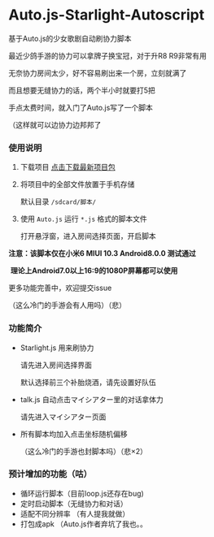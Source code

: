 # Auto.js-Starlight-Autoscript

基于Auto.js的少女歌剧自动刷协力脚本

最近少鸽手游的协力可以拿牌子换宝冠，对于升R8 R9非常有用

无奈协力房间太少，好不容易刷出来一个房，立刻就满了

而且想要无缝协力的话，两个半小时就要打5把

手点太费时间，就入门了Auto.js写了一个脚本

（这样就可以边协力边邦邦了

### 使用说明

1. 下载项目
	[点击下载最新项目包](https://codeload.github.com/Baninn/Auto.js-Starlight-Autoscript/zip/master)

2. 将项目中的全部文件放置于手机存储

	默认目录 `/sdcard/脚本/`
	
3. 使用 `Auto.js` 运行 `*.js` 格式的脚本文件

   打开悬浮窗，进入房间选择页面，开启脚本

**注意：该脚本仅在小米6 MIUI 10.3 Android8.0.0 测试通过**

​			**理论上Android7.0以上16:9的1080P屏幕都可以使用**

更多功能完善中，欢迎提交issue

（这么冷门的手游会有人用吗）（悲）

### 功能简介
* Starlight.js 用来刷协力

	请先进入房间选择界面
	
	默认选择前三个补胎烧酒，请先设置好队伍
	
* talk.js 自动点击マイシアター里的对话拿体力

	请先进入マイシアター页面
	
* 所有脚本均加入点击坐标随机偏移

	（这么冷门的手游也封脚本吗）（悲×2）

### 预计增加的功能（咕）
* 循环运行脚本（目前loop.js还存在bug)
* 定时启动脚本（无缝协力和对话）
* 适配不同分辨率 （有人提我就做）
* 打包成apk （Auto.js作者弃坑了我也。。


